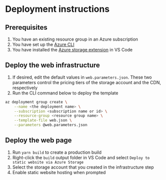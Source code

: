 # Deployment instructions

## Prerequisites

1. You have an existing resource group in an Azure subscription
1. You have set up the [Azure CLI](https://docs.microsoft.com/en-us/cli/azure/install-azure-cli)
1. You have installed the [Azure storage extension](https://marketplace.visualstudio.com/items?itemName=ms-azuretools.vscode-azurestorage) in VS Code

## Deploy the web infrastructure

1. If desired, edit the default values in `web.parameters.json`. These two parameters control the pricing tiers of the storage account and the CDN, respectively
1. Run the CLI command below to deploy the template

```bash
az deployment group create \
    --name <the deployment name> \
    --subscription <subscription name or id> \
    --resource-group <resource group name> \
    --template-file web.json \
    --parameters @web.parameters.json
```

## Deploy the web page

1. Run `yarn build` to create a production build
1. Right-click the `build` output folder in VS Code and select `Deploy to static website via Azure Storage`
1. Select the storage account that you created in the infrastructure step
1. Enable static website hosting when prompted
